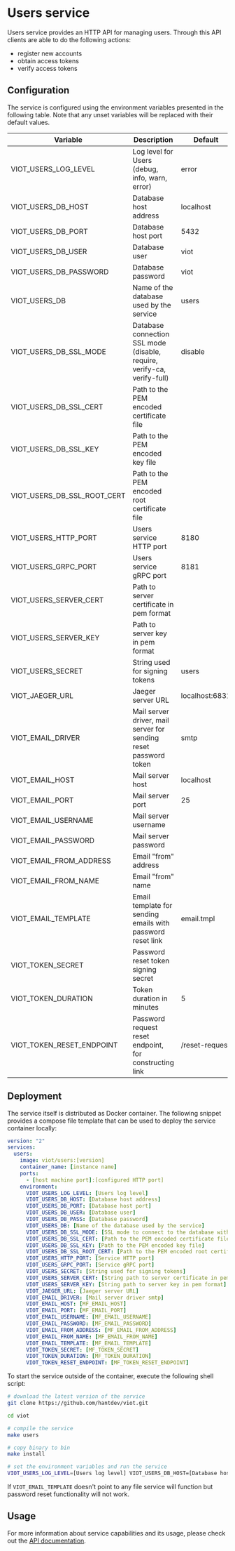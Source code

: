 # Users service

Users service provides an HTTP API for managing users. Through this API clients
are able to do the following actions:

- register new accounts
- obtain access tokens
- verify access tokens

## Configuration

The service is configured using the environment variables presented in the
following table. Note that any unset variables will be replaced with their
default values.

| Variable                  | Description                                                             | Default        |
|---------------------------|-------------------------------------------------------------------------|----------------|
| VIOT_USERS_LOG_LEVEL        | Log level for Users (debug, info, warn, error)                          | error          |
| VIOT_USERS_DB_HOST          | Database host address                                                   | localhost      |
| VIOT_USERS_DB_PORT          | Database host port                                                      | 5432           |
| VIOT_USERS_DB_USER          | Database user                                                           | viot       |
| VIOT_USERS_DB_PASSWORD      | Database password                                                       | viot       |
| VIOT_USERS_DB               | Name of the database used by the service                                | users          |
| VIOT_USERS_DB_SSL_MODE      | Database connection SSL mode (disable, require, verify-ca, verify-full) | disable        |
| VIOT_USERS_DB_SSL_CERT      | Path to the PEM encoded certificate file                                |                |
| VIOT_USERS_DB_SSL_KEY       | Path to the PEM encoded key file                                        |                |
| VIOT_USERS_DB_SSL_ROOT_CERT | Path to the PEM encoded root certificate file                           |                |
| VIOT_USERS_HTTP_PORT        | Users service HTTP port                                                 | 8180           |
| VIOT_USERS_GRPC_PORT        | Users service gRPC port                                                 | 8181           |
| VIOT_USERS_SERVER_CERT      | Path to server certificate in pem format                                |                |
| VIOT_USERS_SERVER_KEY       | Path to server key in pem format                                        |                |
| VIOT_USERS_SECRET           | String used for signing tokens                                          | users          |
| VIOT_JAEGER_URL             | Jaeger server URL                                                       | localhost:6831 |
| VIOT_EMAIL_DRIVER           | Mail server driver, mail server for sending reset password token        | smtp           |
| VIOT_EMAIL_HOST             | Mail server host                                                        | localhost      |
| VIOT_EMAIL_PORT             | Mail server port                                                        | 25             |
| VIOT_EMAIL_USERNAME         | Mail server username                                                    |                |
| VIOT_EMAIL_PASSWORD         | Mail server password                                                    |                |
| VIOT_EMAIL_FROM_ADDRESS     | Email "from" address                                                    |                |
| VIOT_EMAIL_FROM_NAME        | Email "from" name                                                       |                |
| VIOT_EMAIL_TEMPLATE         | Email template for sending emails with password reset link              | email.tmpl     |
| VIOT_TOKEN_SECRET           | Password reset token signing secret                                     |                |
| VIOT_TOKEN_DURATION         | Token duration in minutes                                               | 5              |
| VIOT_TOKEN_RESET_ENDPOINT   | Password request reset endpoint, for constructing link                  | /reset-request |

## Deployment

The service itself is distributed as Docker container. The following snippet
provides a compose file template that can be used to deploy the service container
locally:

```yaml
version: "2"
services:
  users:
    image: viot/users:[version]
    container_name: [instance name]
    ports:
      - [host machine port]:[configured HTTP port]
    environment:
      VIOT_USERS_LOG_LEVEL: [Users log level]
      VIOT_USERS_DB_HOST: [Database host address]
      VIOT_USERS_DB_PORT: [Database host port]
      VIOT_USERS_DB_USER: [Database user]
      VIOT_USERS_DB_PASS: [Database password]
      VIOT_USERS_DB: [Name of the database used by the service]
      VIOT_USERS_DB_SSL_MODE: [SSL mode to connect to the database with]
      VIOT_USERS_DB_SSL_CERT: [Path to the PEM encoded certificate file]
      VIOT_USERS_DB_SSL_KEY: [Path to the PEM encoded key file]
      VIOT_USERS_DB_SSL_ROOT_CERT: [Path to the PEM encoded root certificate file]
      VIOT_USERS_HTTP_PORT: [Service HTTP port]
      VIOT_USERS_GRPC_PORT: [Service gRPC port]
      VIOT_USERS_SECRET: [String used for signing tokens]
      VIOT_USERS_SERVER_CERT: [String path to server certificate in pem format]
      VIOT_USERS_SERVER_KEY: [String path to server key in pem format]
      VIOT_JAEGER_URL: [Jaeger server URL]
      VIOT_EMAIL_DRIVER: [Mail server driver smtp]
      VIOT_EMAIL_HOST: [MF_EMAIL_HOST]
      VIOT_EMAIL_PORT: [MF_EMAIL_PORT]
      VIOT_EMAIL_USERNAME: [MF_EMAIL_USERNAME]
      VIOT_EMAIL_PASSWORD: [MF_EMAIL_PASSWORD]
      VIOT_EMAIL_FROM_ADDRESS: [MF_EMAIL_FROM_ADDRESS]
      VIOT_EMAIL_FROM_NAME: [MF_EMAIL_FROM_NAME]
      VIOT_EMAIL_TEMPLATE: [MF_EMAIL_TEMPLATE]
      VIOT_TOKEN_SECRET: [MF_TOKEN_SECRET]
      VIOT_TOKEN_DURATION: [MF_TOKEN_DURATION]
      VIOT_TOKEN_RESET_ENDPOINT: [MF_TOKEN_RESET_ENDPOINT]
```

To start the service outside of the container, execute the following shell script:

```bash
# download the latest version of the service
git clone https://github.com/hantdev/viot.git

cd viot

# compile the service
make users

# copy binary to bin
make install

# set the environment variables and run the service
VIOT_USERS_LOG_LEVEL=[Users log level] VIOT_USERS_DB_HOST=[Database host address] VIOT_USERS_DB_PORT=[Database host port] VIOT_USERS_DB_USER=[Database user] VIOT_USERS_DB_PASS=[Database password] VIOT_USERS_DB=[Name of the database used by the service] VIOT_USERS_DB_SSL_MODE=[SSL mode to connect to the database with] VIOT_USERS_DB_SSL_CERT=[Path to the PEM encoded certificate file] VIOT_USERS_DB_SSL_KEY=[Path to the PEM encoded key file] VIOT_USERS_DB_SSL_ROOT_CERT=[Path to the PEM encoded root certificate file] VIOT_USERS_HTTP_PORT=[Service HTTP port] VIOT_USERS_GRPC_PORT=[Service gRPC port] VIOT_USERS_SECRET=[String used for signing tokens] VIOT_USERS_SERVER_CERT=[Path to server certificate] VIOT_USERS_SERVER_KEY=[Path to server key] VIOT_JAEGER_URL=[Jaeger server URL] VIOT_EMAIL_DRIVER=[Mail server driver smtp] VIOT_EMAIL_HOST=[Mail server host] VIOT_EMAIL_PORT=[Mail server port] VIOT_EMAIL_USERNAME=[Mail server username] VIOT_EMAIL_PASSWORD=[Mail server password] VIOT_EMAIL_FROM_ADDRESS=[Email from address] VIOT_EMAIL_FROM_NAME=[Email from name] VIOT_EMAIL_TEMPLATE=[Email template file] VIOT_TOKEN_SECRET=[Password reset token signing secret] VIOT_TOKEN_DURATION=[Password reset token duration] VIOT_TOKEN_RESET_ENDPOINT=[Password reset token endpoint] $GOBIN/viot-users
```

If `VIOT_EMAIL_TEMPLATE` doesn't point to any file service will function but password reset functionality will not work.

## Usage

For more information about service capabilities and its usage, please check out
the [API documentation](swagger.yaml).

